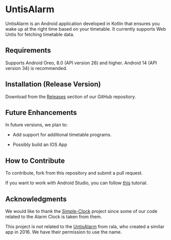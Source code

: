 # UntisAlarm

UntisAlarm is an Android application developed in Kotlin that ensures you wake up at the right time based on your timetable. It currently supports Web Untis for fetching timetable data.

## Requirements

Supports Android Oreo, 8.0 (API version 26) and higher. Android 14 (API version 34) is recommended.

## Installation (Release Version)

Download from the [Releases](https://github.com/TheRedLion/UntisAlarm/releases) section of our GitHub repository.

## Future Enhancements

In future versions, we plan to:

- Add support for additional timetable programs.

- Possibly build an IOS App

## How to Contribute

To contribute, fork from this repository and submit a pull request.

If you want to work with Android Studio, you can follow [this](https://getstream.io/blog/use-github-android-studio/) tutorial.

## Acknowledgments

We would like to thank the [Simple-Clock](https://github.com/SimpleMobileTools/Simple-Clock) project since some of our code related to the Alarm Clock is taken from them.

This project is not related to the [UntisAlarm](https://www.rala.io/app/untisAlarm) from rala, who created a similar app in 2016. We have their permission to use the name.

